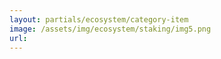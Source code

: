 ```yaml
---
layout: partials/ecosystem/category-item
image: /assets/img/ecosystem/staking/img5.png
url:
---
```

